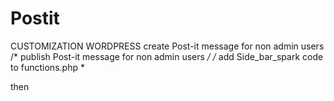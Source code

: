 # Postit
CUSTOMIZATION WORDPRESS create Post-it message for non admin users 
	/* publish Post-it message for non admin users */
		/* add Side_bar_spark code  to functions.php *
    
   then
    <!-- add html code to your file wp-admin/admin-header.php -->
   
